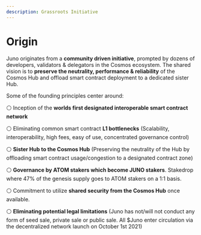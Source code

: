 ```yaml
---
description: Grassroots Initiative
---
```


# Origin

Juno originates from a **community driven initiative**, prompted by dozens of developers, validators & delegators in the Cosmos ecosystem. The shared vision is to **preserve the neutrality, performance & reliability** of the Cosmos Hub and offload smart contract deployment to a dedicated sister Hub.

Some of the founding principles center around:

⚪️ Inception of the **worlds first designated interoperable smart contract network**

⚪️ Eliminating common smart contract **L1 bottlenecks** \(Scalability, interoperability, high fees, easy of use, concentrated governance control\)

⚪️ **Sister Hub to the Cosmos Hub** \(Preserving the neutrality of the Hub by offloading smart contract usage/congestion to a designated contract zone\)

⚪️ **Governance by ATOM stakers which become JUNO stakers**. Stakedrop where 47% of the genesis supply goes to ATOM stakers on a 1:1 basis.

⚪️ Commitment to utilize **shared security from the Cosmos Hub** once available.

⚪️ **Eliminating potential legal limitations** \(Juno has not/will not conduct any form of seed sale, private sale or public sale. All $Juno enter circulation via the decentralized network launch on October 1st 2021\)








